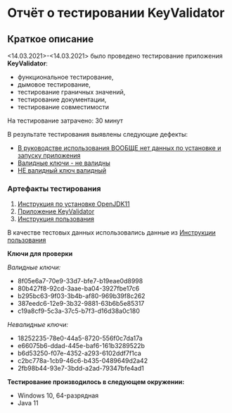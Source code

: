 # Отчёт о тестировании KeyValidator #
## Краткое описание ##
<14.03.2021>-<14.03.2021> было проведено тестирование приложения **KeyValidator**:
* функциональное тестирование, 
* дымовое тестирование, 
* тестирование граничных значений, 
* тестирование документации,
* тестирование совместимости

На тестирование затрачено: 30 минут

В результате тестирования выявлены следующие дефекты:

* [В руководстве использования ВООБЩЕ нет данных по установке и запуску приложения](https://github.com/Zubareva-Anna/-Java/issues/4)
* [Валидные ключи - не валидны](https://github.com/Zubareva-Anna/-Java/issues/1)
* [НЕ валидный ключ валидный](https://github.com/Zubareva-Anna/-Java/issues/3)

### **Артефакты тестирования** ###

1. [Инструкция по установке OpenJDK11](https://github.com/netology-code/javaqa-homeworks/blob/master/intro/openjdk11-manual.md)
2. [Приложение KeyValidator](https://github.com/netology-code/javaqa-homeworks/blob/master/intro/artifacts/KeyValidator.class)
3. [Инструкция пользования](https://github.com/netology-code/javaqa-homeworks/blob/master/intro/user-manual.md)

В качестве тестовых данных использовались данные из [Инструкции пользования](https://github.com/netology-code/javaqa-homeworks/blob/master/intro/user-manual.md)

**Ключи для проверки**

*Валидные ключи:*

* 8f05e6a7-70e9-33d7-bfe7-b19eae0d8998
* 80b427f8-92cd-3aae-ba04-3927fbe17c6
* b295bc63-9f03-3b4b-af80-969b39f8c262
* 387eedc6-12e9-3b32-9881-63b6b5e85317
* c19a8cf9-5c3a-37c5-b7f3-d16d38a0c180

*Невалидные ключи:*

* 18252235-78e0-44a5-8720-556f0c7da17a
* e66075b6-ddad-445e-baf6-161b3289522b
* b6d53250-f07e-4352-a293-6102ddf7f1ca
* c2bc778a-1cb9-46c6-b435-0489649d2a42
* 2fb98b44-93e7-3bdd-a2ad-79347bfe4ad1

**Тестирование производилось в следующем окружении:**

* Windows 10, 64-разрядная
* Java 11 

